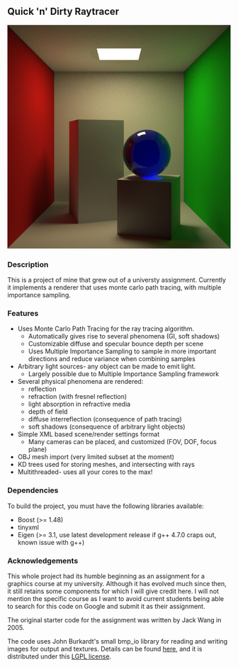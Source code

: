 ## Quick 'n' Dirty Raytracer
![Cornell Box](https://github.com/KholdStare/qndraytracer/raw/master/images/cornell_box.bmp)

### Description

This is a project of mine that grew out of a universty assignment.
Currently it implements a renderer that uses monte carlo path tracing, with multiple importance sampling.

### Features

* Uses Monte Carlo Path Tracing for the ray tracing algorithm.
    * Automatically gives rise to several phenomena (GI, soft shadows)
    * Customizable diffuse and specular bounce depth per scene
    * Uses Multiple Importance Sampling to sample in more important directions and reduce variance when combining samples
* Arbitrary light sources- any object can be made to emit light.
    * Largely possible due to Multiple Importance Sampling framework
* Several physical phenomena are rendered:
    * reflection
    * refraction (with fresnel reflection)
    * light absorption in refractive media
    * depth of field
    * diffuse interreflection (consequence of path tracing)
    * soft shadows (consequence of arbitrary light objects)
* Simple XML based scene/render settings format
    * Many cameras can be placed, and customized (FOV, DOF, focus plane)
* OBJ mesh import (very limited subset at the moment)
* KD trees used for storing meshes, and intersecting with rays
* Multithreaded- uses all your cores to the max!

### Dependencies

To build the project, you must have the following libraries available:

* Boost (>= 1.48)
* tinyxml
* Eigen (>= 3.1, use latest development release if g++ 4.7.0 craps out, known issue with g++)

### Acknowledgements

This whole project had its humble beginning as an assignment for a graphics course at my university.
Although it has evolved much since then, it still retains some components for which I will give credit here.
I will not mention the specific course as I want to avoid current students being able to search for this code on Google and submit it as their assignment.

The original starter code for the assignment was written by Jack Wang in 2005.

The code uses John Burkardt's small bmp_io library for reading and writing images for output and textures. Details can be found [here]( http://people.sc.fsu.edu/~jburkardt/cpp_src/bmp_io/bmp_io.html ), and it is distributed under this [LGPL license](http://people.sc.fsu.edu/~jburkardt/txt/gnu_lgpl.txt).

